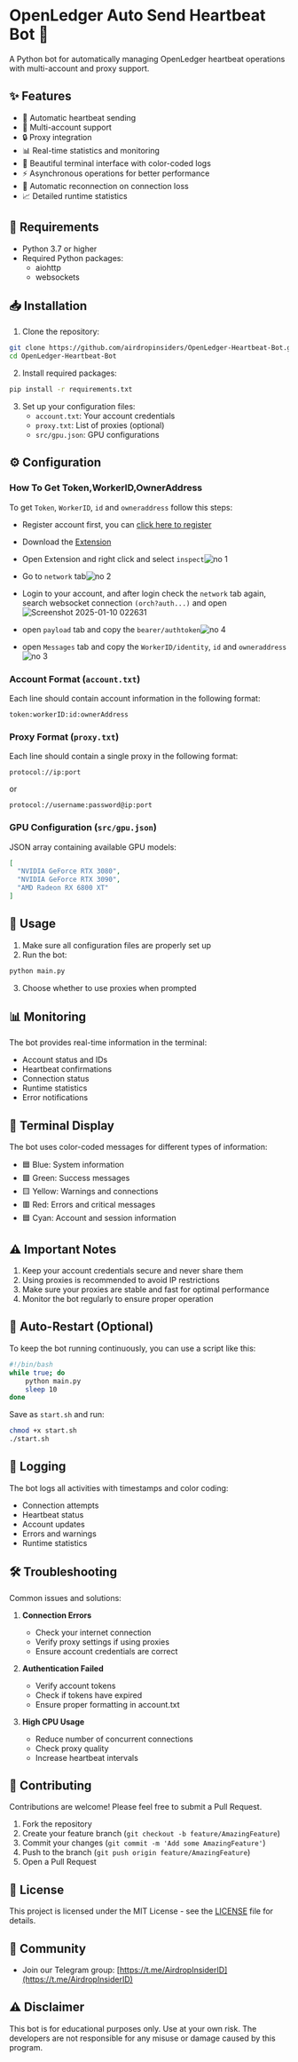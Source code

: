 # OpenLedger Auto Send Heartbeat Bot 🤖

A Python bot for automatically managing OpenLedger heartbeat operations with multi-account and proxy support.

## ✨ Features

- 🔄 Automatic heartbeat sending
- 👥 Multi-account support
- 🔒 Proxy integration
- 📊 Real-time statistics and monitoring
- 🎨 Beautiful terminal interface with color-coded logs
- ⚡ Asynchronous operations for better performance
- 🔄 Automatic reconnection on connection loss
- 📈 Detailed runtime statistics

## 🔧 Requirements

- Python 3.7 or higher
- Required Python packages:
  - aiohttp
  - websockets

## 📥 Installation

1. Clone the repository:
```bash
git clone https://github.com/airdropinsiders/OpenLedger-Heartbeat-Bot.git
cd OpenLedger-Heartbeat-Bot
```

2. Install required packages:
```bash
pip install -r requirements.txt
```

3. Set up your configuration files:
   - `account.txt`: Your account credentials
   - `proxy.txt`: List of proxies (optional)
   - `src/gpu.json`: GPU configurations

## ⚙️ Configuration

### How To Get Token,WorkerID,OwnerAddress
To get `Token`, `WorkerID`, `id` and `owneraddress` follow this steps:
- Register account first, you can [click here to register](https://testnet.openledger.xyz/?referral_code=ikurpd77ae)
- Download the [Extension](https://chromewebstore.google.com/detail/teneo-community-node/emcclcoaglgcpoognfiggmhnhgabppkm)
- Open Extension and right click and select `inspect`![no 1](https://github.com/user-attachments/assets/8abd970b-c1bc-44e1-b305-a9d76e7af063)

- Go to `network` tab![no 2](https://github.com/user-attachments/assets/4fa5e1ce-b49c-46c4-b70e-26307d465d62)

- Login to your account, and after login check the `network` tab again, search websocket connection `(orch?auth...)` and open![Screenshot 2025-01-10 022631](https://github.com/user-attachments/assets/a09ab2e5-7873-44c4-a3ce-26feb0ee1dd0)

- open `payload` tab and copy the `bearer/authtoken`![no 4](https://github.com/user-attachments/assets/1a14f452-ae2a-46e6-8d14-1a4d24ebd357)

- open `Messages` tab and copy the `WorkerID/identity`, `id` and `owneraddress` ![no 3](https://github.com/user-attachments/assets/ec6069e8-6a22-45cd-bdc5-ac9352b155f5)

### Account Format (`account.txt`)
Each line should contain account information in the following format:
```
token:workerID:id:ownerAddress
```

### Proxy Format (`proxy.txt`)
Each line should contain a single proxy in the following format:
```
protocol://ip:port
```
or
```
protocol://username:password@ip:port
```

### GPU Configuration (`src/gpu.json`)
JSON array containing available GPU models:
```json
[
  "NVIDIA GeForce RTX 3080",
  "NVIDIA GeForce RTX 3090",
  "AMD Radeon RX 6800 XT"
]
```

## 🚀 Usage

1. Make sure all configuration files are properly set up
2. Run the bot:
```bash
python main.py
```

3. Choose whether to use proxies when prompted

## 📊 Monitoring

The bot provides real-time information in the terminal:
- Account status and IDs
- Heartbeat confirmations
- Connection status
- Runtime statistics
- Error notifications

## 🎨 Terminal Display

The bot uses color-coded messages for different types of information:
- 🟦 Blue: System information
- 🟩 Green: Success messages
- 🟨 Yellow: Warnings and connections
- 🟥 Red: Errors and critical messages
- 🟦 Cyan: Account and session information

## ⚠️ Important Notes

1. Keep your account credentials secure and never share them
2. Using proxies is recommended to avoid IP restrictions
3. Make sure your proxies are stable and fast for optimal performance
4. Monitor the bot regularly to ensure proper operation

## 🔄 Auto-Restart (Optional)

To keep the bot running continuously, you can use a script like this:

```bash
#!/bin/bash
while true; do
    python main.py
    sleep 10
done
```

Save as `start.sh` and run:
```bash
chmod +x start.sh
./start.sh
```

## 📝 Logging

The bot logs all activities with timestamps and color coding:
- Connection attempts
- Heartbeat status
- Account updates
- Errors and warnings
- Runtime statistics

## 🛠 Troubleshooting

Common issues and solutions:

1. **Connection Errors**
   - Check your internet connection
   - Verify proxy settings if using proxies
   - Ensure account credentials are correct

2. **Authentication Failed**
   - Verify account tokens
   - Check if tokens have expired
   - Ensure proper formatting in account.txt

3. **High CPU Usage**
   - Reduce number of concurrent connections
   - Check proxy quality
   - Increase heartbeat intervals

## 🤝 Contributing

Contributions are welcome! Please feel free to submit a Pull Request.

1. Fork the repository
2. Create your feature branch (`git checkout -b feature/AmazingFeature`)
3. Commit your changes (`git commit -m 'Add some AmazingFeature'`)
4. Push to the branch (`git push origin feature/AmazingFeature`)
5. Open a Pull Request

## 📜 License

This project is licensed under the MIT License - see the [LICENSE](LICENSE) file for details.

## 👥 Community

- Join our Telegram group: [https://t.me/AirdropInsiderID](https://t.me/AirdropInsiderID)

## ⚠️ Disclaimer

This bot is for educational purposes only. Use at your own risk. The developers are not responsible for any misuse or damage caused by this program.
